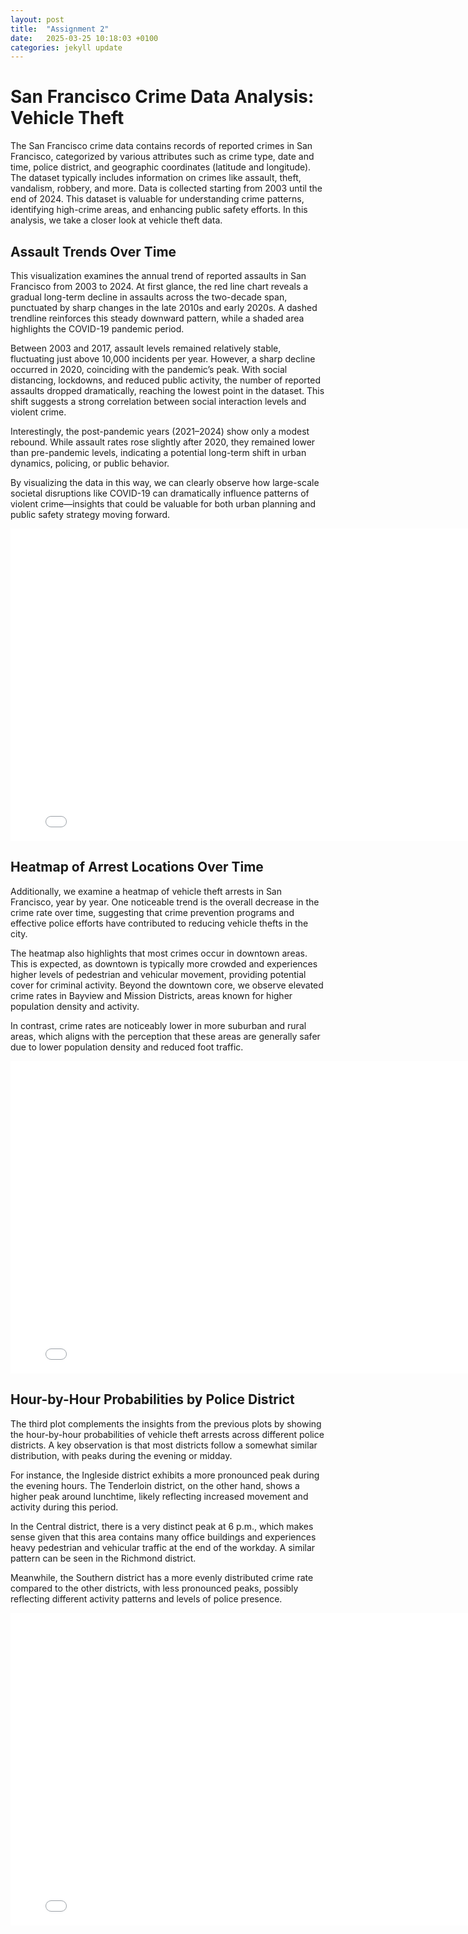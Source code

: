 ```yaml
---
layout: post
title:  "Assignment 2"
date:   2025-03-25 10:18:03 +0100
categories: jekyll update
---
```


# San Francisco Crime Data Analysis: Vehicle Theft  

The San Francisco crime data contains records of reported crimes in San Francisco, categorized by various attributes such as crime type, date and time, police district, and geographic coordinates (latitude and longitude). The dataset typically includes information on crimes like assault, theft, vandalism, robbery, and more. Data is collected starting from 2003 until the end of 2024. This dataset is valuable for understanding crime patterns, identifying high-crime areas, and enhancing public safety efforts. In this analysis, we take a closer look at vehicle theft data.  

## Assault Trends Over Time

This visualization examines the annual trend of reported assaults in San Francisco from 2003 to 2024. At first glance, the red line chart reveals a gradual long-term decline in assaults across the two-decade span, punctuated by sharp changes in the late 2010s and early 2020s. A dashed trendline reinforces this steady downward pattern, while a shaded area highlights the COVID-19 pandemic period.

Between 2003 and 2017, assault levels remained relatively stable, fluctuating just above 10,000 incidents per year. However, a sharp decline occurred in 2020, coinciding with the pandemic’s peak. With social distancing, lockdowns, and reduced public activity, the number of reported assaults dropped dramatically, reaching the lowest point in the dataset. This shift suggests a strong correlation between social interaction levels and violent crime.

Interestingly, the post-pandemic years (2021–2024) show only a modest rebound. While assault rates rose slightly after 2020, they remained lower than pre-pandemic levels, indicating a potential long-term shift in urban dynamics, policing, or public behavior.

By visualizing the data in this way, we can clearly observe how large-scale societal disruptions like COVID-19 can dramatically influence patterns of violent crime—insights that could be valuable for both urban planning and public safety strategy moving forward.

<div style="width: 800px; margin: 0 auto;">
    <iframe src="/assets/interactive_assaults.html" width="100%" height="500px" frameborder="0"></iframe>
</div>  

## Heatmap of Arrest Locations Over Time  

Additionally, we examine a heatmap of vehicle theft arrests in San Francisco, year by year. One noticeable trend is the overall decrease in the crime rate over time, suggesting that crime prevention programs and effective police efforts have contributed to reducing vehicle thefts in the city.  

The heatmap also highlights that most crimes occur in downtown areas. This is expected, as downtown is typically more crowded and experiences higher levels of pedestrian and vehicular movement, providing potential cover for criminal activity. Beyond the downtown core, we observe elevated crime rates in Bayview and Mission Districts, areas known for higher population density and activity.  

In contrast, crime rates are noticeably lower in more suburban and rural areas, which aligns with the perception that these areas are generally safer due to lower population density and reduced foot traffic.  

<div style="width: 800px; margin: 0 auto;">
    <iframe src="/assets/plot2.html" width="100%" height="500px" frameborder="0"></iframe>
</div>  

## Hour-by-Hour Probabilities by Police District  

The third plot complements the insights from the previous plots by showing the hour-by-hour probabilities of vehicle theft arrests across different police districts. A key observation is that most districts follow a somewhat similar distribution, with peaks during the evening or midday.  

For instance, the Ingleside district exhibits a more pronounced peak during the evening hours. The Tenderloin district, on the other hand, shows a higher peak around lunchtime, likely reflecting increased movement and activity during this period.  

In the Central district, there is a very distinct peak at 6 p.m., which makes sense given that this area contains many office buildings and experiences heavy pedestrian and vehicular traffic at the end of the workday. A similar pattern can be seen in the Richmond district.  

Meanwhile, the Southern district has a more evenly distributed crime rate compared to the other districts, with less pronounced peaks, possibly reflecting different activity patterns and levels of police presence.  

<div style="width: 800px; margin: 0 auto;">
    <iframe src="/assets/normalized_assaults_vs_others_with_muted.html" width="100%" height="500px" frameborder="0"></iframe>
</div>  

